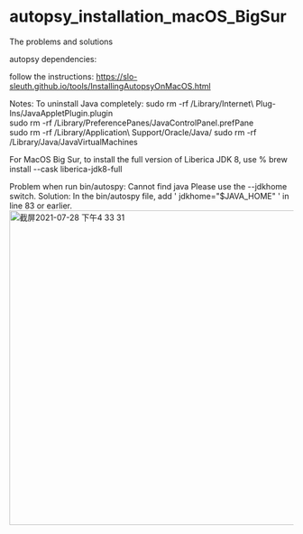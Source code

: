 # autopsy_installation_macOS_BigSur
The problems and solutions

autopsy dependencies:

follow the instructions:
https://slo-sleuth.github.io/tools/InstallingAutopsyOnMacOS.html

Notes:
To uninstall Java completely:
sudo rm -rf /Library/Internet\ Plug-Ins/JavaAppletPlugin.plugin  
sudo rm -rf /Library/PreferencePanes/JavaControlPanel.prefPane  
sudo rm -rf /Library/Application\ Support/Oracle/Java/ 
sudo rm -rf /Library/Java/JavaVirtualMachines 

For MacOS Big Sur, to install the full version of Liberica JDK 8, use
% brew install --cask liberica-jdk8-full

Problem when run bin/autospy: Cannot find java Please use the --jdkhome switch.
Solution: In the bin/autospy file, add  ' jdkhome="$JAVA_HOME" ' in line 83 or earlier.
<img width="558" alt="截屏2021-07-28 下午4 33 31" src="https://user-images.githubusercontent.com/84585763/127291631-e88f3b82-5885-4d17-b9dc-d1b6a7469b19.png">






